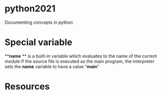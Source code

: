 # python2021
Documenting concepts in python

# Special variable 
**__name__ ** is a built-in variable which evaluates to the name of the current module
If the source file is executed as the main program, the interpreter sets the __name__ variable to have a value “__main__”
# Resources
